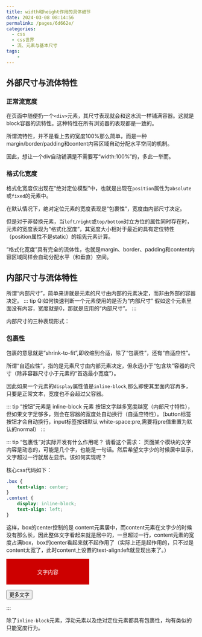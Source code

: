 ```yaml
---
title: width和height作用的具体细节
date: 2024-03-08 08:14:56
permalink: /pages/6d662e/
categories:
  - css
  - css世界
  - 流、元素与基本尺寸
tags:
    -
---
```

## 外部尺寸与流体特性
### 正常流宽度
在页面中随便扔一个`<div>`元素，其尺寸表现就会和这水流一样铺满容器。这就是block容器的流特性。这种特性在所有浏览器的表现都是一致的。

所谓流特性，并不是看上去的宽度100%那么简单，而是一种margin/border/padding和content内容区域自动分配水平空间的机制。

因此，想让一个div自动铺满是不需要写“width:100%”的，多此一举而。

### 格式化宽度
格式化宽度仅出现在“绝对定位模型”中，也就是出现在`position`属性为`absolute`或`fixed`的元素中。

在默认情况下，绝对定位元素的宽度表现是“包裹性”，宽度由内部尺寸决定。

但是对于非替换元素，当`left/right`或`top/bottom`对立方位的属性同时存在时，元素的宽度表现为“格式化宽度”，其宽度大小相对于最近的具有定位特性（position属性不是static）的祖先元素计算。

“格式化宽度”具有完全的流体性，也就是margin、border、padding和content内容区域同样会自动分配水平（和垂直）空间。

## 内部尺寸与流体特性
所谓“内部尺寸”，简单来讲就是元素的尺寸由内部的元素决定，而非由外部的容器决定。
::: tip Q:如何快速判断一个元素使用的是否为“内部尺寸”
假如这个元素里面没有内容，宽度就是0，那就是应用的“内部尺寸”。
:::

内部尺寸的三种表现形式：
### 包裹性
包裹的意思就是“shrink-to-fit”,即收缩到合适，除了“包裹性”，还有“自适应性”。

所谓“自适应性”，指的是元素尺寸由内部元素决定，但永远小于“包含块”容器的尺寸（除非容器尺寸小于元素的“首选最小宽度”）。

因此如果一个元素的`display`属性值是`inline-block`,那么即使其里面内容再多，只要是正常文本，宽度也不会超过父容器。

::: tip “按钮”元素是 inline-block 元素
按钮文字越多宽度越宽（内部尺寸特性），但如果文字足够多，则会在容器的宽度处自动换行（自适应特性）。（button标签按钮才会自动换行，input标签按钮默认 white-space:pre,需要将pre值重置为默认的normal）
:::

::: tip “包裹性”对实际开发有什么作用呢？
请看这个需求： 页面某个模块的文字内容是动态的，可能是几个字，也能是一句话。然后希望文字少的时候居中显示，文字超过一行就居左显示。该如何实现呢？

核心css代码如下：
```css
.box {
    text-align: center;
}
.content {
    display: inline-block;
    text-align: left;
}
```
这样，box的center控制的是 content元素居中，而content元素在文字少的时候没有那么长，因此整体文字看起来就是居中的，一旦超过一行，content元素的宽度占满box，box的center看起来就不起作用了（实际上还是起作用的，只不过是content太宽了，此时content上设置的text-align:left就显现出来了。）
<div class="box">
    <p class="content" id="conMore">文字内容</p>
</div>
<p><button id="btnMore">更多文字</button></p>
:::

除了`inline-block`元素，浮动元素以及绝对定位元素都具有包裹性，均有类似的只能宽度行为。

<script>
    export default {
        mounted() {
            var btn = document.getElementById('btnMore'), 
            content = document.getElementById('conMore');

            if (btn && content) {
                console.log(btn, content)
            btn.onclick = function() {
                content.innerHTML += '-新增文字';
            };
            }
        }
    }
</script>

<style scoped>
.box {
    padding: 10px;
    background-color: #cd0000;
    text-align: center;
    width: 200px;
    color: #fff;
}
.content {
    display: inline-block;
    text-align:left;
}
</style>